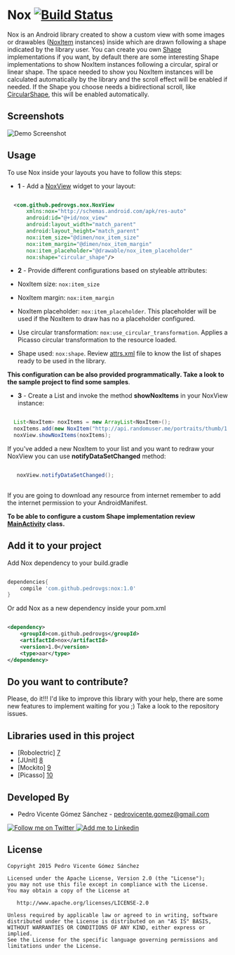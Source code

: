 Nox [![Build Status](https://travis-ci.org/pedrovgs/Nox.svg?branch=master)](https://travis-ci.org/pedrovgs/Nox)
===

Nox is an Android library created to show a custom view with some images or drawables ([NoxItem][1] instances) inside which are drawn following a shape indicated by the library user. You can create you own [Shape][2] implementations if you want, by default there are some interesting Shape implementations to show NoxItem instances following a circular, spiral or linear shape. The space needed to show you NoxItem instances will be calculated automatically by the library and the scroll effect will be enabled if needed. If the Shape you choose needs a bidirectional scroll, like [CircularShape][3], this will be enabled automatically.

Screenshots
-----------
![Demo Screenshot][4]

Usage
-----

To use Nox inside your layouts you have to follow this steps:

* **1** - Add a [NoxView][5] widget to your layout:

```xml

  <com.github.pedrovgs.nox.NoxView
      xmlns:nox="http://schemas.android.com/apk/res-auto"
      android:id="@+id/nox_view"
      android:layout_width="match_parent"
      android:layout_height="match_parent"
      nox:item_size="@dimen/nox_item_size"
      nox:item_margin="@dimen/nox_item_margin"
      nox:item_placeholder="@drawable/nox_item_placeholder"
      nox:shape="circular_shape"/>

```

* **2** - Provide different configurations based on styleable attributes:

* NoxItem size: ``nox:item_size``
* NoxItem margin: ``nox:item_margin``
* NoxItem placeholder: ``nox:item_placeholder``. This placeholder will be used if the NoxItem to draw has no a placeholder configured.
* Use circular transformation: ``nox:use_circular_transformation``. Applies a Picasso circular transformation to the resource loaded.
* Shape used: ``nox:shape``. Review [attrs.xml][6] file to know the list of shapes ready to be used in the library.

**This configuration can be also provided programmatically. Take a look to the sample project to find some samples**.

* **3** - Create a List<NoxItem> and invoke the method **showNoxItems** in your NoxView instance:

```java

  List<NoxItem> noxItems = new ArrayList<NoxItem>();
  noxItems.add(new NoxItem("http://api.randomuser.me/portraits/thumb/1.jpg"));
  noxView.showNoxItems(noxItems);

```

If you've added a new NoxItem to your list and you want to redraw your NoxView you can use **notifyDataSetChanged** method:

```java

   noxView.notifyDataSetChanged();
   
```

If you are going to download any resource from internet remember to add the internet permission to your AndroidManifest.

**To be able to configure a custom Shape implementation review [MainActivity][11] class.**

Add it to your project
----------------------

Add Nox dependency to your build.gradle

```groovy

dependencies{
    compile 'com.github.pedrovgs:nox:1.0'
}

```

Or add Nox as a new dependency inside your pom.xml

```xml

<dependency>
    <groupId>com.github.pedrovgs</groupId>
    <artifactId>nox</artifactId>
    <version>1.0</version>
    <type>aar</type>
</dependency>

```

Do you want to contribute?
--------------------------

Please, do it!!! I'd like to improve this library with your help, there are some new features to implement waiting for you ;) Take a look to the repository issues.

Libraries used in this project
------------------------------
* [Robolectric] [7]
* [JUnit] [8]
* [Mockito] [9]
* [Picasso] [10]

Developed By
------------

* Pedro Vicente Gómez Sánchez - <pedrovicente.gomez@gmail.com>

<a href="https://twitter.com/pedro_g_s">
  <img alt="Follow me on Twitter" src="http://imageshack.us/a/img812/3923/smallth.png" />
</a>
<a href="https://es.linkedin.com/in/pedrovgs">
  <img alt="Add me to Linkedin" src="http://imageshack.us/a/img41/7877/smallld.png" />
</a>

License
-------

    Copyright 2015 Pedro Vicente Gómez Sánchez

    Licensed under the Apache License, Version 2.0 (the "License");
    you may not use this file except in compliance with the License.
    You may obtain a copy of the License at

       http://www.apache.org/licenses/LICENSE-2.0

    Unless required by applicable law or agreed to in writing, software
    distributed under the License is distributed on an "AS IS" BASIS,
    WITHOUT WARRANTIES OR CONDITIONS OF ANY KIND, either express or implied.
    See the License for the specific language governing permissions and
    limitations under the License.


[1]: https://github.com/pedrovgs/Nox/tree/master/nox/src/main/java/com/github/pedrovgs/nox/NoxItem.java
[2]: https://github.com/pedrovgs/Nox/tree/master/nox/src/main/java/com/github/pedrovgs/nox/shape/Shape.java
[3]: https://github.com/pedrovgs/Nox/tree/master/nox/src/main/java/com/github/pedrovgs/nox/shape/CircularShape.java
[4]: ./art/screenshot_demo_1.gif
[5]: https://github.com/pedrovgs/Nox/tree/master/nox/src/main/java/com/github/pedrovgs/nox/NoxView.java
[6]: https://github.com/pedrovgs/Nox/blob/master/nox/src/main/res/values/attrs.xml
[7]: https://github.com/robolectric/robolectric
[8]: https://github.com/junit-team/junit
[9]: https://github.com/mockito/mockito
[10]: https://github.com/square/picasso
[11]: https://github.com/pedrovgs/Nox/blob/master/sample/src/main/java/com/github/pedrovgs/nox/sample/MainActivity.java
